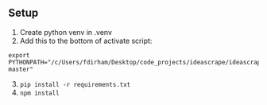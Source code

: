 ## Setup

1. Create python venv in .venv
2. Add this to the bottom of activate script:

```
export PYTHONPATH="/c/Users/fdirham/Desktop/code_projects/ideascrape/ideascrape-master"
```

3. `pip install -r requirements.txt`
4. `npm install`
